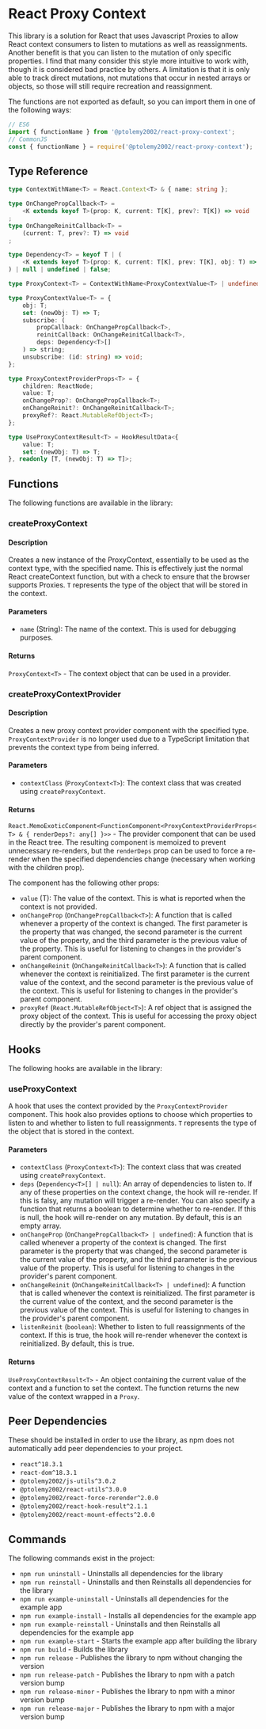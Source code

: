 # React Proxy Context
This library is a solution for React that uses Javascript Proxies to allow React context consumers to listen to mutations as well as reassignments. Another benefit is that you can listen to the mutation of only specific properties. I find that many consider this style more intuitive to work with, though it is considered bad practice by others. A limitation is that it is only able to track direct mutations, not mutations that occur in nested arrays or objects, so those will still require recreation and reassignment.

The functions are not exported as default, so you can import them in one of the following ways:
```javascript
// ES6
import { functionName } from '@ptolemy2002/react-proxy-context';
// CommonJS
const { functionName } = require('@ptolemy2002/react-proxy-context');
```

## Type Reference
```typescript
type ContextWithName<T> = React.Context<T> & { name: string };

type OnChangePropCallback<T> =
    <K extends keyof T>(prop: K, current: T[K], prev?: T[K]) => void
;
type OnChangeReinitCallback<T> =
    (current: T, prev?: T) => void
;

type Dependency<T> = keyof T | (
    <K extends keyof T>(prop: K, current: T[K], prev: T[K], obj: T) => boolean
) | null | undefined | false;

type ProxyContext<T> = ContextWithName<ProxyContextValue<T> | undefined>;

type ProxyContextValue<T> = {
    obj: T;
    set: (newObj: T) => T;
    subscribe: (
        propCallback: OnChangePropCallback<T>,
        reinitCallback: OnChangeReinitCallback<T>,
        deps: Dependency<T>[]
    ) => string;
    unsubscribe: (id: string) => void;
};

type ProxyContextProviderProps<T> = {
    children: ReactNode;
    value: T;
    onChangeProp?: OnChangePropCallback<T>;
    onChangeReinit?: OnChangeReinitCallback<T>;
    proxyRef?: React.MutableRefObject<T>;
};

type UseProxyContextResult<T> = HookResultData<{
    value: T;
    set: (newObj: T) => T;
}, readonly [T, (newObj: T) => T]>;
```

## Functions
The following functions are available in the library:

### createProxyContext<T>
#### Description
Creates a new instance of the ProxyContext, essentially to be used as the context type, with the specified name. This is effectively just the normal React createContext function, but with a check to ensure that the browser supports Proxies. `T` represents the type of the object that will be stored in the context.

#### Parameters
- `name` (String): The name of the context. This is used for debugging purposes.

#### Returns
`ProxyContext<T>` - The context object that can be used in a provider.

### createProxyContextProvider<T extends object>
#### Description
Creates a new proxy context provider component with the specified type. `ProxyContextProvider` is no longer used due to a TypeScript limitation that prevents the context type from being inferred.

#### Parameters
- `contextClass` (`ProxyContext<T>`): The context class that was created using `createProxyContext`.

#### Returns
`React.MemoExoticComponent<FunctionComponent<ProxyContextProviderProps<T> & { renderDeps?: any[] }>>` - The provider component that can be used in the React tree. The resulting component is memoized to prevent unnecessary re-renders, but the `renderDeps` prop can be used to force a re-render when the specified dependencies change (necessary when working with the children prop).

The component has the following other props:
- `value` (T): The value of the context. This is what is reported when the context is not provided.
- `onChangeProp` (`OnChangePropCallback<T>`): A function that is called whenever a property of the context is changed. The first parameter is the property that was changed, the second parameter is the current value of the property, and the third parameter is the previous value of the property. This is useful for listening to changes in the provider's parent component.
- `onChangeReinit` (`OnChangeReinitCallback<T>`): A function that is called whenever the context is reinitialized. The first parameter is the current value of the context, and the second parameter is the previous value of the context. This is useful for listening to changes in the provider's parent component.
- `proxyRef` (`React.MutableRefObject<T>`): A ref object that is assigned the proxy object of the context. This is useful for accessing the proxy object directly by the provider's parent component.

## Hooks
The following hooks are available in the library:

### useProxyContext<T>
A hook that uses the context provided by the `ProxyContextProvider` component. This hook also provides options to choose which properties to listen to and whether to listen to full reassignments. `T` represents the type of the object that is stored in the context.

#### Parameters
- `contextClass` (`ProxyContext<T>`): The context class that was created using `createProxyContext`.
- `deps` (`Dependency<T>[] | null`): An array of dependencies to listen to. If any of these properties on the context change, the hook will re-render. If this is falsy, any mutation will trigger a re-render. You can also specify a function that returns a boolean to determine whether to re-render. If this is null, the hook will re-render on any mutation. By default, this is an empty array.
- `onChangeProp` (`OnChangePropCallback<T> | undefined`): A function that is called whenever a property of the context is changed. The first parameter is the property that was changed, the second parameter is the current value of the property, and the third parameter is the previous value of the property. This is useful for listening to changes in the provider's parent component.
- `onChangeReinit` (`OnChangeReinitCallback<T> | undefined`): A function that is called whenever the context is reinitialized. The first parameter is the current value of the context, and the second parameter is the previous value of the context. This is useful for listening to changes in the provider's parent component.
- `listenReinit` (`boolean`): Whether to listen to full reassignments of the context. If this is true, the hook will re-render whenever the context is reinitialized. By default, this is true.

#### Returns
`UseProxyContextResult<T>` - An object containing the current value of the context and a function to set the context. The function returns the new value of the context wrapped in a `Proxy`.

## Peer Dependencies
These should be installed in order to use the library, as npm does not automatically add peer dependencies to your project.
- `react^18.3.1`
- `react-dom^18.3.1`
- `@ptolemy2002/js-utils^3.0.2`
- `@ptolemy2002/react-utils^3.0.0`
- `@ptolemy2002/react-force-rerender^2.0.0`
- `@ptolemy2002/react-hook-result^2.1.1`
- `@ptolemy2002/react-mount-effects^2.0.0`

## Commands
The following commands exist in the project:

- `npm run uninstall` - Uninstalls all dependencies for the library
- `npm run reinstall` - Uninstalls and then Reinstalls all dependencies for the library
- `npm run example-uninstall` - Uninstalls all dependencies for the example app
- `npm run example-install` - Installs all dependencies for the example app
- `npm run example-reinstall` - Uninstalls and then Reinstalls all dependencies for the example app
- `npm run example-start` - Starts the example app after building the library
- `npm run build` - Builds the library
- `npm run release` - Publishes the library to npm without changing the version
- `npm run release-patch` - Publishes the library to npm with a patch version bump
- `npm run release-minor` - Publishes the library to npm with a minor version bump
- `npm run release-major` - Publishes the library to npm with a major version bump